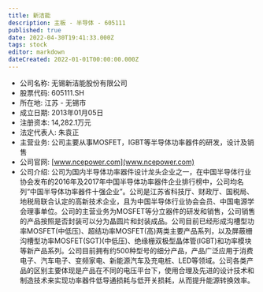 ```yaml
---
title: 新洁能
description: 主板 - 半导体 - 605111
published: true
date: 2022-04-30T19:41:33.000Z
tags: stock
editor: markdown
dateCreated: 2022-01-01T00:00:00.000Z
---
```


- 公司名称: 无锡新洁能股份有限公司
- 股票代码: 605111.SH
- 所在地: 江苏 - 无锡市
- 成立日期: 2013年01月05日
- 注册资本: 14,282.1万元
- 法定代表人: 朱袁正
- 主营业务: 公司主要从事MOSFET，IGBT等半导体功率器件的研发，设计及销售
- 公司官网: [www.ncepower.com](www.ncepower.com)
- 公司介绍: 公司为国内半导体功率器件设计龙头企业之一，在中国半导体行业协会发布的2016年及2017年中国半导体功率器件企业排行榜中，公司均名列“中国半导体功率器件十强企业”。公司是江苏省科技厅、财政厅、国税局、地税局联合认定的高新技术企业，且为中国半导体行业协会会员、中国电源学会理事单位。公司的主营业务为MOSFET等分立器件的研发和销售，公司销售的产品按照是否封装可以分为晶圆片和封装成品。公司目前已经形成沟槽型功率MOSFET(中低压)、超结功率MOSFET(高)两类主要产品系列，以及屏蔽栅沟槽型功率MOSFET(SGT)(中低压)、绝缘栅双极型晶体管(IGBT)和功率模块等新产品系列。公司目前拥有约500种型号的细分产品，产品广泛应用于消费电子、汽车电子、变频家电、新能源汽车及充电桩、LED等领域。公司各类产品的区别主要体现是产品在不同的电压平台下，使用合理及先进的设计技术和制造技术来实现功率器件低导通损耗与低开关损耗，从而提升能源转换效率。


